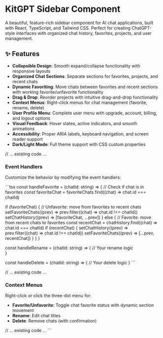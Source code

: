 # KitGPT Sidebar Component

A beautiful, feature-rich sidebar component for AI chat applications, built with React, TypeScript, and Tailwind CSS. Perfect for creating ChatGPT-style interfaces with organized chat history, favorites, projects, and user management.

## ✨ Features

- **Collapsible Design**: Smooth expand/collapse functionality with responsive layouts
- **Organized Chat Sections**: Separate sections for favorites, projects, and recent chats
- **Dynamic Favoriting**: Move chats between favorites and recent sections with working favorite/unfavorite functionality
- **Drag & Drop**: Reorder projects with intuitive drag-and-drop functionality
- **Context Menus**: Right-click menus for chat management (favorite, rename, delete)
- **User Profile Menu**: Complete user menu with upgrade, account, billing, and logout options
- **Visual Feedback**: Hover states, active indicators, and smooth animations
- **Accessibility**: Proper ARIA labels, keyboard navigation, and screen reader support
- **Dark/Light Mode**: Full theme support with CSS custom properties

// ... existing code ...

### Event Handlers

Customize the behavior by modifying the event handlers:

\`\`\`tsx
const handleFavorite = (chatId: string) => {
  // Check if chat is in favorites
  const favoriteChat = favoriteChats.find((chat) => chat.id === chatId)

  if (favoriteChat) {
    // Unfavorite: move from favorites to recent chats
    setFavoriteChats((prev) => prev.filter((chat) => chat.id !== chatId))
    setChatHistory((prev) => [favoriteChat, ...prev])
  } else {
    // Favorite: move from recent chats to favorites
    const recentChat = chatHistory.find((chat) => chat.id === chatId)
    if (recentChat) {
      setChatHistory((prev) => prev.filter((chat) => chat.id !== chatId))
      setFavoriteChats((prev) => [...prev, recentChat])
    }
  }
}

const handleRename = (chatId: string) => {
  // Your rename logic  
}

const handleDelete = (chatId: string) => {
  // Your delete logic
}
\`\`\`

// ... existing code ...

### Context Menus

Right-click or click the three-dot menu for:
- **Favorite/Unfavorite**: Toggle chat favorite status with dynamic section movement
- **Rename**: Edit chat titles
- **Delete**: Remove chats (with confirmation)

// ... existing code ...
\`\`\`

```tsx file="" isHidden

